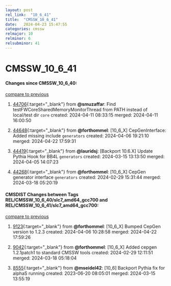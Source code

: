 ```yaml
---
layout: post
rel_link:  "10_6_41"
title:  "CMSSW_10_6_41"
date:   2024-04-23 15:47:55
categories: cmssw
relmajor: 10
relminor: 6
relsubminor: 41
---
```


# CMSSW_10_6_41
#### Changes since CMSSW_10_6_40:
[compare to previous](https://github.com/cms-sw/cmssw/compare/CMSSW_10_6_40...CMSSW_10_6_41)



1. [44706](http://github.com/cms-sw/cmssw/pull/44706){:target="_blank"}  from **@smuzaffar**: Find testFWCoreSharedMemoryMonitorThread from PATH instead of local/test dir `core` created: 2024-04-11 08:33:15 merged: 2024-04-11 16:00:50

2. [44648](http://github.com/cms-sw/cmssw/pull/44648){:target="_blank"}  from **@forthommel**: [10_6_X] CepGenInterface: Added missing include `generators` created: 2024-04-06 19:21:10 merged: 2024-04-22 17:59:31

3. [44419](http://github.com/cms-sw/cmssw/pull/44419){:target="_blank"}  from **@lauridsj**: [Backport 10.6.X] Update Pythia Hook for BB4L `generators` created: 2024-03-15 13:13:50 merged: 2024-04-05 14:07:23

4. [44268](http://github.com/cms-sw/cmssw/pull/44268){:target="_blank"}  from **@forthommel**: [10_6_X] CepGen generator interface `generators` created: 2024-02-29 15:31:44 merged: 2024-03-18 05:20:19

#### CMSDIST Changes between Tags REL/CMSSW_10_6_40/slc7_amd64_gcc700 and REL/CMSSW_10_6_41/slc7_amd64_gcc700:
[compare to previous](https://github.com/cms-sw/cmsdist/compare/REL/CMSSW_10_6_40/slc7_amd64_gcc700...REL/CMSSW_10_6_41/slc7_amd64_gcc700)



1. [9123](http://github.com/cms-sw/cmsdist/pull/9123){:target="_blank"}  from **@forthommel**: [10_6_X] Bumped CepGen version to 1.2.3 created: 2024-04-06 10:28:58 merged: 2024-04-22 17:59:26

2. [9042](http://github.com/cms-sw/cmsdist/pull/9042){:target="_blank"}  from **@forthommel**: [10_6_X] Added cepgen 1.2.1patch1 to standard CMSSW tools created: 2024-02-29 12:11:51 merged: 2024-03-18 05:18:04

3. [8555](http://github.com/cms-sw/cmsdist/pull/8555){:target="_blank"}  from **@mseidel42**: [10_6] Backport Pythia fix for alphaS running created: 2023-06-20 08:05:01 merged: 2024-03-15 13:55:19
